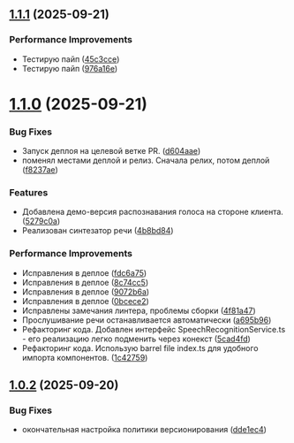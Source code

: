 ## [1.1.1](https://github.com/georhiireva/ai-interviewer-frontend/compare/v1.1.0...v1.1.1) (2025-09-21)


### Performance Improvements

* Тестирую пайп ([45c3cce](https://github.com/georhiireva/ai-interviewer-frontend/commit/45c3cceca36f0d4342851e109b101b158ec4ee41))
* Тестирую пайп ([976a16e](https://github.com/georhiireva/ai-interviewer-frontend/commit/976a16e947674aa8474ed49b08d2cd22f3ff6315))

# [1.1.0](https://github.com/georhiireva/ai-interviewer-frontend/compare/v1.0.2...v1.1.0) (2025-09-21)


### Bug Fixes

* Запуск деплоя на целевой ветке PR. ([d604aae](https://github.com/georhiireva/ai-interviewer-frontend/commit/d604aae765672d9cc3740596597af6613513fad0))
* поменял местами деплой и релиз. Сначала релих, потом деплой ([f8237ae](https://github.com/georhiireva/ai-interviewer-frontend/commit/f8237ae575645d7a9c9b1c2746da995a4c2a02c5))


### Features

* Добавлена демо-версия распознавания голоса на стороне клиента. ([5279c0a](https://github.com/georhiireva/ai-interviewer-frontend/commit/5279c0a5a23ec33b5839375e35da11919d619923))
* Реализован синтезатор речи ([4b8bd84](https://github.com/georhiireva/ai-interviewer-frontend/commit/4b8bd8476b6c9de26eb7d264b949119cdc81dc8a))


### Performance Improvements

* Исправления в деплое ([fdc6a75](https://github.com/georhiireva/ai-interviewer-frontend/commit/fdc6a75229efe316380444d663329ea3566e0ddc))
* Исправления в деплое ([8c74cc5](https://github.com/georhiireva/ai-interviewer-frontend/commit/8c74cc5192475a2b7a8ad31270eaa25510a2e895))
* Исправления в деплое ([9072b6a](https://github.com/georhiireva/ai-interviewer-frontend/commit/9072b6adf9dd94eda3041e684f1bc4ef5cdd2f2d))
* Исправления в деплое ([0bcece2](https://github.com/georhiireva/ai-interviewer-frontend/commit/0bcece26a7bd9495381c8171eb5d828671dc731e))
* Исправлены замечания линтера, проблемы сборки ([4f81a47](https://github.com/georhiireva/ai-interviewer-frontend/commit/4f81a47a5dbd21c0dd376e50fc8994ffa9f8399c))
* Прослушивание речи останавливается автоматически ([a695b96](https://github.com/georhiireva/ai-interviewer-frontend/commit/a695b9684e79c42de2745d11ce68786966e77c18))
* Рефакторинг кода. Добавлен интерфейс SpeechRecognitionService.ts - его реализацию легко подменить через конекст ([5cad4fd](https://github.com/georhiireva/ai-interviewer-frontend/commit/5cad4fd83c4bff39dfe548b78b2480f1d733a06b))
* Рефакторинг кода. Использую barrel file index.ts для удобного импорта компонентов. ([1c42759](https://github.com/georhiireva/ai-interviewer-frontend/commit/1c4275938434170e600d5219f3a0fbdda9c18fa1))

## [1.0.2](https://github.com/georhiireva/ai-interviewer-frontend/compare/v1.0.1...v1.0.2) (2025-09-20)


### Bug Fixes

* окончательная настройка политики версионирования ([dde1ec4](https://github.com/georhiireva/ai-interviewer-frontend/commit/dde1ec43d3d27bd21fd7c1baba472247a5887d73))
